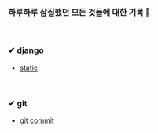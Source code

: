 ### 하루하루 삽질했던 모든 것들에 대한 기록 🙌 
<br>

### ✔ django
- [static](https://github.com/heejung-gjt/TIL/blob/master/static.md)
<br>

### ✔ git
- [git commit](https://github.com/heejung-gjt/TIL/blob/master/git/git_commit.md)
